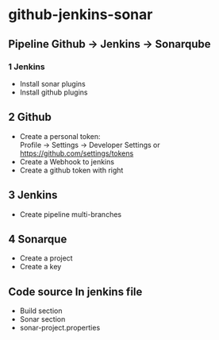 # github-jenkins-sonar

## Pipeline Github -> Jenkins -> Sonarqube

### 1 Jenkins
* Install sonar plugins
* Install github plugins

## 2 Github
* Create a personal token:  
Profile -> Settings -> Developer Settings or https://github.com/settings/tokens
* Create a Webhook to jenkins
* Create a github token with right

## 3 Jenkins
* Create pipeline multi-branches

## 4 Sonarque
* Create a project
* Create a key

## Code source In jenkins file
* Build section
* Sonar section
* sonar-project.properties 







